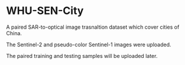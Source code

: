 # WHU-SEN-City
A paired SAR-to-optical image trasnaltion dataset which cover cities of China.

The Sentinel-2 and pseudo-color Sentinel-1 images were uploaded.

The paired training and testing samples will be uploaded later.
